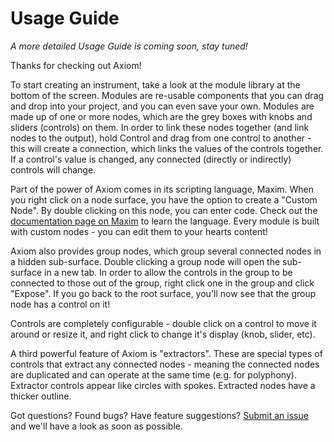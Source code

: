 # Usage Guide

_A more detailed Usage Guide is coming soon, stay tuned!_

Thanks for checking out Axiom!

To start creating an instrument, take a look at the module library at the
bottom of the screen. Modules are re-usable components that you can drag and
drop into your project, and you can even save your own. Modules are made up of
one or more nodes, which are the grey boxes with knobs and sliders (controls)
on them. In order to link these nodes together (and link nodes to the output),
hold Control and drag from one control to another - this will create a
connection, which links the values of the controls together. If a control's
value is changed, any connected (directly or indirectly) controls will change.

Part of the power of Axiom comes in its scripting language, Maxim. When you
right click on a node surface, you have the option to create a "Custom Node".
By double clicking on this node, you can enter code. Check out the [documentation page
on Maxim](Maxim.md) to learn the
language. Every module is built with custom nodes - you can edit them to your
hearts content!

Axiom also provides group nodes, which group several connected nodes in a
hidden sub-surface. Double clicking a group node will open the sub-surface in a
new tab. In order to allow the controls in the group to be connected to those
out of the group, right click one in the group and click "Expose". If you go
back to the root surface, you'll now see that the group node has a control on
it!

Controls are completely configurable - double click on a control to move it
around or resize it, and right click to change it's display (knob, slider,
etc).

A third powerful feature of Axiom is "extractors". These are special types
of controls that extract any connected nodes - meaning the connected nodes
are duplicated and can operate at the same time (e.g. for polyphony).
Extractor controls appear like circles with spokes. Extracted nodes have a
thicker outline.

Got questions? Found bugs? Have feature suggestions? [Submit an issue](https://github.com/monadgroup/axiom/issues) and we'll have a look as soon as possible.